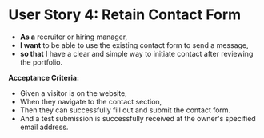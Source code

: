 # User Story 4: Retain Contact Form

- **As a** recruiter or hiring manager,
- **I want** to be able to use the existing contact form to send a message,
- **so that** I have a clear and simple way to initiate contact after reviewing the portfolio.

**Acceptance Criteria:**

- Given a visitor is on the website,
- When they navigate to the contact section,
- Then they can successfully fill out and submit the contact form.
- And a test submission is successfully received at the owner's specified email address.
